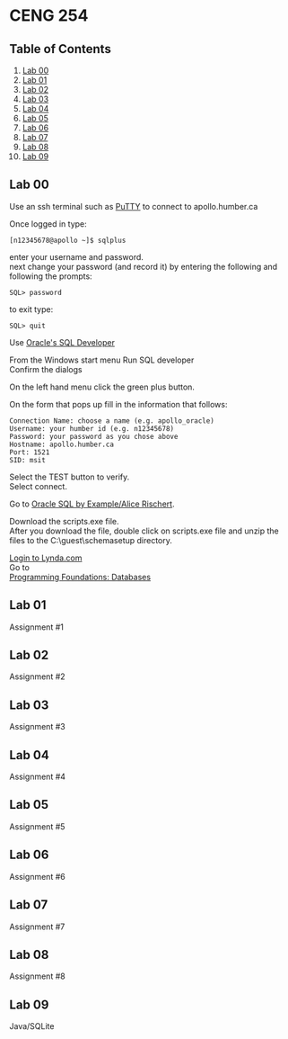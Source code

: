 # CENG 254

## Table of Contents
1. [Lab 00](#lab-00)
2. [Lab 01](#lab-01)
3. [Lab 02](#lab-02)
4. [Lab 03](#lab-03)
5. [Lab 04](#lab-04)
6. [Lab 05](#lab-05)
7. [Lab 06](#lab-06)
8. [Lab 07](#lab-07)
9. [Lab 08](#lab-08)
10. [Lab 09](#lab-09)

## Lab 00
Use an ssh terminal such as <a href="https://www.chiark.greenend.org.uk/~sgtatham/putty/latest.html">PuTTY</a> to connect to apollo.humber.ca

Once logged in type:
```
[n12345678@apollo ~]$ sqlplus
```
enter your username and password.   
next change your password (and record it) by entering the following and following the prompts:
```
SQL> password
```
to exit type:
```
SQL> quit 
```

Use <a href="http://www.oracle.com/technetwork/developer-tools/sql-developer/downloads/index.html">Oracle's SQL Developer</a>   

From the Windows start menu Run SQL developer  
Confirm the dialogs   

On the left hand menu click the green plus button.  

On the form that pops up fill in the information that follows:
```
Connection Name: choose a name (e.g. apollo_oracle)
Username: your humber id (e.g. n12345678)
Password: your password as you chose above
Hostname: apollo.humber.ca
Port: 1521
SID: msit
```
Select the TEST button to verify.   
Select connect.

Go to <a href="http://www.oraclesqlbyexample.com/download-the-sample-database.html">Oracle SQL by Example/Alice Rischert</a>.

Download the scripts.exe​ file.   
After you download the file, double click on scripts.exe file and unzip the files to the C:\guest\schemasetup directory.   

[Login to Lynda.com](https://login.humber.ca/cas/login?service=https://www.lynda.com/portal/humber)  
Go to   
[Programming Foundations: Databases](https://www.lynda.com/Programming-Foundations-tutorials/Foundations-Programming-Databases/412845-2.html)


## Lab 01
Assignment #1
## Lab 02
Assignment #2
## Lab 03
Assignment #3
## Lab 04
Assignment #4
## Lab 05
Assignment #5
## Lab 06
Assignment #6
## Lab 07
Assignment #7
## Lab 08
Assignment #8
## Lab 09
Java/SQLite
